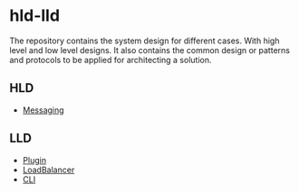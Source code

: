 # hld-lld

The repository contains the system design for different cases. With high level and low level designs.
It also contains the common design or patterns and protocols to be applied for architecting a solution.

## HLD

- [Messaging](hld/messaging.md)

## LLD

- [Plugin](lld/plugin/plugin.md)
- [LoadBalancer](lld/load-balancer/loadbalancer.md)
- [CLI](https://github.com/arpitfs/statistics-cli)
